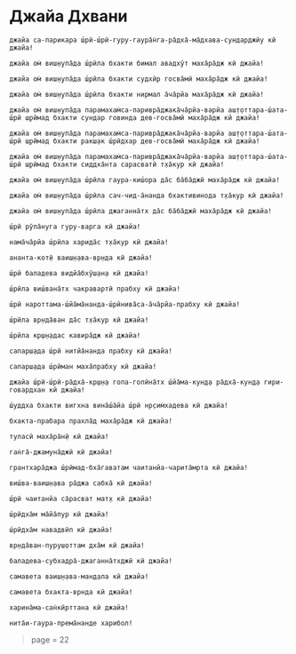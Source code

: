 # Джайа Дхвани

    джайа са-парикара ш́рӣ-ш́рӣ-гуру-гаура̄н̇га-ра̄дха̄-ма̄дхава-сундарджӣу кӣ джайа!

    джайа ом̇ виш̣н̣упа̄да ш́рӣла бхакти бимал авадхӯт маха̄ра̄дж кӣ джайа!

    джайа ом̇ виш̣н̣упа̄да ш́рӣла бхакти судхӣр госва̄мӣ маха̄ра̄дж кӣ джайа!

    джайа ом̇ виш̣н̣упа̄да ш́рӣла бхакти нирмал а̄ча̄рйа маха̄ра̄дж кӣ джайа!

    джайа ом̇ виш̣н̣упа̄да парамахам̇са-паривра̄джака̄ча̄рйа-варйа аш̣т̣оттара-ш́ата-ш́рӣ ш̣рӣмад бхакти сундар говинда дев-госва̄мӣ маха̄ра̄дж кӣ джайа!

    джайа ом̇ виш̣н̣упа̄да парамахам̇са-паривра̄джака̄ча̄рйа-варйа аш̣т̣оттара-ш́ата-ш́рӣ ш̣рӣмад бхакти ракш̣ак ш́рӣдхар дев-госва̄мӣ маха̄ра̄дж кӣ джайа!

    джайа ом̇ виш̣н̣упа̄да парамахам̇са-паривра̄джака̄ча̄рйа-варйа аш̣т̣оттара-ш́ата-ш́рӣ ш̣рӣмад бхакти сиддха̄нта сарасватӣ т̣ха̄кур кӣ джайа!

    джайа ом̇ виш̣н̣упа̄да ш́рӣла гаура-киш́ора да̄с ба̄ба̄джӣ маха̄ра̄дж кӣ джайа!

    джайа ом̇ виш̣н̣упа̄да ш́рӣла сач-чид-а̄нанда бхактивинода т̣ха̄кур кӣ джайа!

    джайа ом̇ виш̣н̣упа̄да ш́рӣла джаганна̄тх да̄с ба̄ба̄джӣ маха̄ра̄дж кӣ джайа!

    ш́рӣ рӯпа̄нуга гуру-варга кӣ джайа!

    нама̄ча̄рйа ш́рӣла харида̄с т̣ха̄кур кӣ джайа!

    ананта-кот̣ӣ ваиш̣н̣ава-вр̣нда кӣ джайа!

    ш́рӣ баладева видйа̄бхӯш̣ан̣а кӣ джайа!

    ш́рӣла виш́вана̄тх чакравартӣ прабху кӣ джайа!

    ш́рӣ нароттама-ш́йа̄ма̄нанда-ш́рӣнива̄са-а̄ча̄рйа-прабху кӣ джайа!

    ш́рӣла вр̣нда̄ван да̄с т̣ха̄кур кӣ джайа!

    ш́рӣла кр̣ш̣н̣адас кавира̄дж кӣ джайа!

    сапарш̣ада ш́рӣ нитйа̄нанда прабху кӣ джайа!

    сапарш̣ада ш́рӣман маха̄прабху кӣ джайа!

    джайа ш́рӣ-ш́рӣ-ра̄дха̄-кр̣ш̣н̣а гопа-гопӣна̄тх ш́йа̄ма-кун̣д̣а ра̄дха̄-кун̣д̣а гири-говардхан кӣ джайа!

    ш́уддха бхакти вигхна вина̄ш́а̄йа ш́рӣ нр̣сим̇хадева кӣ джайа!

    бхакта-прабара прахла̄д маха̄ра̄дж кӣ джайа!

    туласӣ маха̄ра̄н̣ӣ кӣ джайа!

    ган̇га̄-джамуна̄джӣ кӣ джайа!

    грантхара̄джа ш́рӣмад-бха̄гаватам чаитанйа-чарита̄мрта кӣ джайа!

    виш́ва-ваиш̣н̣ава ра̄джа сабха̄ кӣ джайа!

    ш́рӣ чаитанйа са̄расват мат̣х кӣ джайа!

    ш́рӣдха̄м ма̄йа̄пур кӣ джайа!

    ш́рӣдха̄м навадвӣп кӣ джайа!

    вр̣нда̄ван-пуруш̣оттам дха̄м кӣ джайа!

    баладева-субхадра̄-джаганна̄тхджӣ кӣ джайа!

    самавета ваиш̣н̣ава-ман̣д̣ала кӣ джайа!

    самавета бхакта-врнда кӣ джайа!

    харина̄ма-сан̇кӣрттана кӣ джайа!

    нита̄и-гаура-према̄нанде харибол!


> page = 22